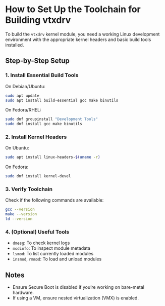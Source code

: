 # How to Set Up the Toolchain for Building vtxdrv

To build the `vtxdrv` kernel module, you need a working Linux development environment with the appropriate kernel headers and basic build tools installed.

## Step-by-Step Setup

### 1. Install Essential Build Tools
On Debian/Ubuntu:
```bash
sudo apt update
sudo apt install build-essential gcc make binutils
```

On Fedora/RHEL:
```bash
sudo dnf groupinstall "Development Tools"
sudo dnf install gcc make binutils
```

### 2. Install Kernel Headers
On Ubuntu:
```bash
sudo apt install linux-headers-$(uname -r)
```

On Fedora:
```bash
sudo dnf install kernel-devel
```

### 3. Verify Toolchain
Check if the following commands are available:
```bash
gcc --version
make --version
ld --version
```

### 4. (Optional) Useful Tools
- `dmesg`: To check kernel logs
- `modinfo`: To inspect module metadata
- `lsmod`: To list currently loaded modules
- `insmod`, `rmmod`: To load and unload modules

## Notes
- Ensure Secure Boot is disabled if you’re working on bare-metal hardware.
- If using a VM, ensure nested virtualization (VMX) is enabled.
